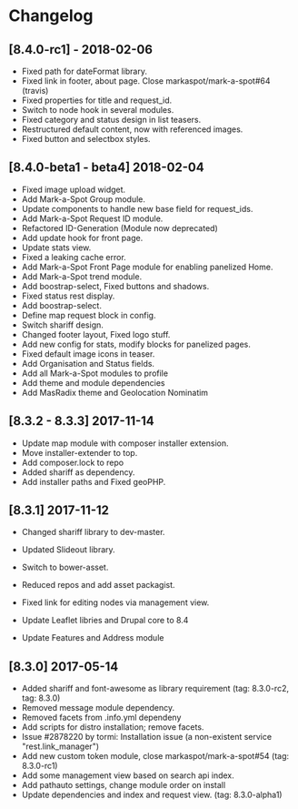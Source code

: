 
# Changelog

## [8.4.0-rc1] - 2018-02-06

- Fixed path for dateFormat library.
- Fixed link in footer, about page. Close markaspot/mark-a-spot#64 (travis)
- Fixed properties for title and request_id.
- Switch to node hook in several modules.
- Fixed category and status design in list teasers.
- Restructured default content, now with referenced images.
- Fixed button and selectbox styles.

## [8.4.0-beta1 - beta4] 2018-02-04

- Fixed image upload widget.
- Add Mark-a-Spot Group module.
- Update components to handle new base field for request_ids.
- Add Mark-a-Spot Request ID module.
- Refactored ID-Generation (Module now deprecated)
- Add update hook for front page.
- Update stats view.
- Fixed a leaking cache error.
- Add Mark-a-Spot Front Page module for enabling panelized Home.
- Add Mark-a-Spot trend module.
- Add boostrap-select, Fixed buttons and shadows.
- Fixed status rest display.
- Add boostrap-select.
- Define map request block in config.
- Switch shariff design.
- Changed footer layout, Fixed logo stuff.
- Add new config for stats, modify blocks for panelized pages.
- Fixed default image icons in teaser.
- Add Organisation and Status fields.
- Add all Mark-a-Spot modules to profile
- Add theme and module dependencies
- Add MasRadix theme and Geolocation Nominatim

## [8.3.2 - 8.3.3] 2017-11-14

- Update map module with composer installer extension.
- Move installer-extender to top.
- Add composer.lock to repo
- Added shariff as dependency.
- Add installer paths and Fixed geoPHP.

## [8.3.1] 2017-11-12



- Changed shariff library to dev-master.


- Updated Slideout library.
- Switch to bower-asset.
- Reduced repos and add asset packagist.
- Fixed link for editing nodes via management view.
- Update Leaflet libries and Drupal core to 8.4
- Update Features and Address module


## [8.3.0] 2017-05-14

- Added shariff and font-awesome as library requirement (tag: 8.3.0-rc2, tag: 8.3.0)
- Removed message module dependency.
- Removed facets from .info.yml dependeny
- Add scripts for distro installation; remove facets.
- Issue #2878220 by tormi: Installation issue (a non-existent service "rest.link_manager")
- Add new custom token module, close markaspot/mark-a-spot#54 (tag: 8.3.0-rc1)
- Add some management view based on search api index.
- Add pathauto settings, change module order on install
- Update dependencies and index and request view. (tag: 8.3.0-alpha1)
